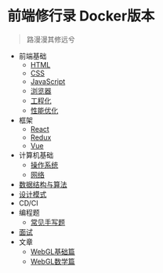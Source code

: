 # 前端修行录 Docker版本

> 路漫漫其修远兮

- 前端基础
  - [HTML](html.md)
  - [CSS](css.md)
  - [JavaScript](javascript.md)
  - [浏览器](browser.md)
  - [工程化](engineering.md)
  - [性能优化](performance.md)
- 框架
  - [React](react.md)
  - [Redux](redux.md)
  - [Vue](vue.md)
- 计算机基础
  - [操作系统]()
  - [网络](net.md)
- [数据结构与算法](https://github.com/trekhleb/javascript-algorithms)
- [设计模式](design_pattern.md)
- CD/CI
- 编程题
  - [常见手写题](api.md)
- [面试](interview.md)
- 文章
  - [WebGL基础篇](base.md)
  - [WebGL数学篇](math.md)
